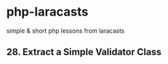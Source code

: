# php-laracasts

simple &amp; short php lessons from laracasts

## 28. Extract a Simple Validator Class
